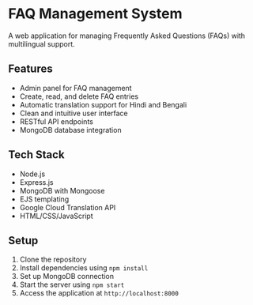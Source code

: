 # FAQ Management System

A web application for managing Frequently Asked Questions (FAQs) with multilingual support.

## Features

- Admin panel for FAQ management
- Create, read, and delete FAQ entries
- Automatic translation support for Hindi and Bengali
- Clean and intuitive user interface
- RESTful API endpoints
- MongoDB database integration

## Tech Stack

- Node.js
- Express.js
- MongoDB with Mongoose
- EJS templating
- Google Cloud Translation API
- HTML/CSS/JavaScript

## Setup

1. Clone the repository
2. Install dependencies using `npm install`
3. Set up MongoDB connection
4. Start the server using `npm start`
5. Access the application at `http://localhost:8000`
